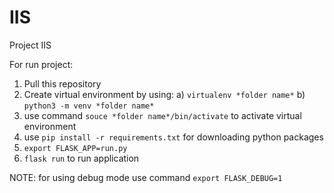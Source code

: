# IIS
Project IIS

For run project:
1) Pull this repository
2) Create virtual environment by using:
  a) `virtualenv *folder name*`
  b) `python3 -m venv *folder name*`
3) use command `souce *folder name*/bin/activate` to activate virtual environment
4) use `pip install -r requirements.txt` for downloading python packages
5) `export FLASK_APP=run.py`
6) `flask run` to run application

NOTE: for using debug mode use command `export FLASK_DEBUG=1`
